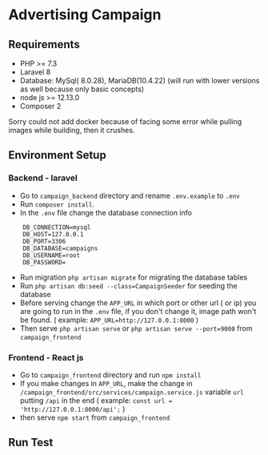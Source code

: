 

# Advertising Campaign

## Requirements

- PHP >= 7.3
- Laravel 8
- Database: MySql( 8.0.28), MariaDB(10.4.22) (will run with lower versions as well because only basic concepts)
- node js >= 12.13.0
- Composer 2

Sorry could not add docker because of facing some error while pulling images while building, then it crushes. 

## Environment Setup 

### Backend - laravel

- Go to `campaign_backend` directory and rename `.env.example` to `.env`
- Run `composer install`.
- In the `.env` file change the database connection info
```
    DB_CONNECTION=mysql 
    DB_HOST=127.0.0.1
    DB_PORT=3306
    DB_DATABASE=campaigns
    DB_USERNAME=root
    DB_PASSWORD=
```
- Run migration `php artisan migrate` for migrating the database tables
- Run `php artisan db:seed --class=CampaignSeeder` for seeding the database
- Before serving change the `APP_URL` in which port or other url ( or ip) you are going to run in the `.env` file, if you don't change it, image path won't be found. ( example: `APP_URL=http://127.0.0.1:8000` )
- Then serve `php artisan serve` or `php artisan serve --port=9000` from `campaign_frontend`

### Frontend - React js

- Go to `campaign_frontend` directory and run `npm install`
- If you make changes in `APP_URL`, make the change in `/campaign_frontend/src/services/campaign.service.js` variable `url` putting `/api` in the end ( example: `const url = 'http://127.0.0.1:8000/api';` )
- then serve `npm start` from `campaign_frontend`

## Run Test

